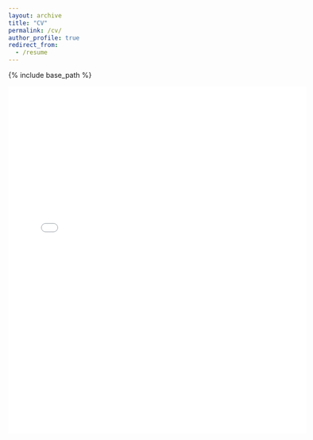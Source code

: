 ```yaml
---
layout: archive
title: "CV"
permalink: /cv/
author_profile: true
redirect_from:
  - /resume
---
```


{% include base_path %}

<embed src="{{ site.baseurl }}/files/sheshuaijieCV-2024-3-6.pdf" width="600" height="700" type='application/pdf'> 